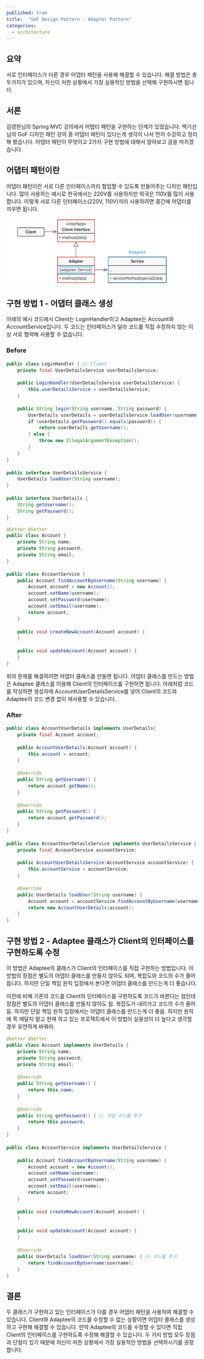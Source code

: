 ```yaml
---
published: true
title:  "GoF Design Pattern - Adapter Pattern"
categories:
  - architecture
---
```


## 요약
서로 인터페이스가 다른 경우 어댑터 패턴을 사용해 해결할 수 있습니다. 해결 방법은 총 두가지가 있으며, 자신이 처한 상황에서 가장 실용적인 방법을 선택해 구현하시면 됩니다.


## 서론
김영한님의 Spring MVC 강의에서 어탭터 패턴을 구현하는 단계가 있었습니다. 백기선님의 GoF 디자인 패턴 강의 중 어댑터 패턴이 있다는게 생각이 나서 먼저 수강하고 정리해 봤습니다. 어탭터 패턴이 무엇이고 2가지 구현 방법에 대해서 알아보고 글을 마치겠습니다.


## 어댑터 패턴이란
어댑터 패턴이란 서로 다른 인터페이스끼리 협업할 수 있도록 만들어주는 디자인 패턴입니다. 많이 사용하는 예시로 한국에서는 220V를 사용하지만 외국은 110V를 많이 사용합니다. 이렇게 서로 다른 인터페이스(220V, 110V)끼리 사용하려면 중간에 어댑터를 끼우면 됩니다.

![Adapter1](https://github.com/02ggang9/02ggang9.github.io/blob/master/_posts/images/디자인패턴/어댑터패턴/adapter1.png?raw=true)


## 구현 방법 1 - 어댑터 클래스 생성

아래의 예시 코드에서 Client는 LoginHandler이고 Adaptee는 Account와 AccountService입니다. 두 코드는 인터페이스가 달라 코드를 직접 수정하지 않는 이상 서로 협력해 사용할 수 없습니다.

### Before

~~~java
public class LoginHandler { // Client
    private final UserDetailsService userDetailsService;

    public LoginHandler(UserDetailsService userDetailsService) {
        this.userDetailsService = userDetailsService;
    }

    public String login(String username, String password) {
        UserDetails userDetails = userDetailsService.loadUser(username); // accountService.findAccountByUsername으로 직접 수정해야 함. 수정해도 Account를 반환하기 때문에 서로 협력이 안됨.
        if (userDetails.getPassword().equals(password)) {
            return userDetails.getUsername();
        } else {
            throw new IllegalArgumentException();
        }
    }
}

public interface UserDetailsService { 
    UserDetails loadUser(String username);
}

public interface UserDetails {
    String getUsername();
    String getPassword();
}
~~~

~~~java
@Getter @Setter
public class Account {
    private String name;
    private String password;
    private String email;
}

public class AccountService {
    public Account findAccountByUsername(String username) {
        Account account = new Account();
        account.setName(username);
        account.setPassword(username);
        account.setEmail(username);
        return account;
    }

    public void createNewAccount(Account account) {
    }

    public void updateAccount(Account account) {
    }
}
~~~

위의 문제를 해결하려면 어댑터 클래스를 만들면 됩니다. 어댑터 클래스를 만드는 방법은 Adaptee 클래스를 이용해 Client의 인터페이스를 구현하면 됩니다. 아래처럼 코드를 작성하면 생성자에 AccountUserDetailsService를 넣어 Client의 코드와 Adaptee의 코드 변경 없이 재사용할 수 있습니다.

### After
~~~java
public class AccountUserDetails implements UserDetails{
    private final Account account;

    public AccountUserDetails(Account account) {
        this.account = account;
    }

    @Override
    public String getUsername() {
        return account.getName();
    }

    @Override
    public String getPassword() {
        return account.getPassword();
    }
}

public class AccountUserDetailsService implements UserDetailsService {
    private final AccountService accountService;

    public AccountUserDetailsService(AccountService accountService) {
        this.accountService = accountService;
    }

    @Override
    public UserDetails loadUser(String username) {
        Account account = accountService.findAccountByUsername(username);
        return new AccountUserDetails(account);
    }
}
~~~


## 구현 방법 2 - Adaptee 클래스가 Client의 인터페이스를 구현하도록 수정

이 방법은 Adaptee의 클래스가 Client의 인터페이스를 직접 구현하는 방법입니다. 이 방법의 장점은 별도의 어댑터 클래스를 만들지 않아도 되며, 복잡도와 코드의 수가 줄어듭니다. 하지만 단일 책임 원칙 입장에서 본다면 어댑터 클래스를 만드는게 더 좋습니다.

이전에 비해 기존의 코드를 Client의 인터페이스를 구현하도록 코드가 바뀐다는 점인데 장점은 별도의 어댑터 클래스를 만들지 않아도 됨. 복잡도가 내려가고 코드의 수가 줄어듬. 하지만 단일 책임 원칙 입장에서는 어댑터 클래스를 만드는게 더 좋음. 하지만 원칙에 목 매달지 말고 현재 하고 있는 프로젝트에서 이 방법이 실용성이 더 높다고 생각할 경우 유연하게 바꿔라.

~~~java
@Getter @Setter
public class Account implements UserDetails {
    private String name;
    private String password;
    private String email;

    @Override
    public String getUsername() {
        return this.name;
    }

    @Override
    public String getPassword() { // 직접 코드를 추가
        return this.password;
    }
}

public class AccountService implements UserDetailsService {

    public Account findAccountByUsername(String username) {
        Account account = new Account();
        account.setName(username);
        account.setPassword(username);
        account.setEmail(username);
        return account;
    }

    public void createNewAccount(Account account) {
    }

    public void updateAccount(Account account) {
    }

    @Override
    public UserDetails loadUser(String username) { // 코드를 추가
        return findAccountByUsername(username);
    }
}
~~~

## 결론
두 클래스가 구현하고 있는 인터페이스가 다를 경우 어댑터 패턴을 사용하여 해결할 수 있습니다. Client와 Adaptee의 코드를 수정할 수 없는 상황이면 어댑터 클래스를 생성하고 구현해 해결할 수 있습니다. 만약 Adaptee의 코드를 수정할 수 있다면 직접 Client의 인터페이스를 구현하도록 수정해 해결할 수 있습니다. 두 가지 방법 모두 장점과 단점이 있기 때문에 자신이 처한 상황에서 가장 실용적인 방법을 선택하시기를 권장합니다.